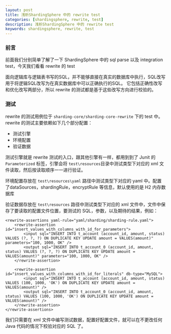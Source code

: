 ```yaml
---
layout: post  
title: 浅析ShardingSphere 中的 rewrite test  
categories: [shardingsphere, rewrite, test]  
description: 浅析ShardingSphere 中的 rewrite test  
keywords: shardingsphere, rewrite, test  
---
```


### 前言

前面我们分别简单了解了一下 ShardingSphere 中的 sql parse 以及 integration test，今天我们看看 rewrite 的 test

面向逻辑库与逻辑表书写的SQL，并不能够直接在真实的数据库中执行，SQL改写用于将逻辑SQL改写为在真实数据库中可以正确执行的SQL。 它包括正确性改写和优化改写两部分，所以 rewrite 的测试都是基于这些改写方向进行校验的。

### 测试

rewrite 的测试用例位于 `sharding-core/sharding-core-rewrite` 下的 test 中。rewrite 的测试主要依赖如下几个部分配置：

  - 测试引擎
  - 环境配置
  - 验证数据

测试引擎就是 rewrite 测试的入口，跟其他引擎有一样，都用到到了 Junit 的 `Parameterized` 标签，引擎会将 `test\resources`目录中测试类型下对应的 xml 文件读取，然后按读取顺序一一进行验证。

环境配置存放在 `test\resources\yaml` 路径中测试类型下对应的 yaml 中。配置了dataSources，shardingRule，encryptRule 等信息，默认使用的是 H2 内存数据库

验证数据存放在 `test\resources` 路径中测试类型下对应的 xml 文件中，文件中保存了要读取的配置文件位置，要测试的 SQL，参数，以及期待的结果，例如：

```
<rewrite-assertions yaml-rule="yaml/sharding/sharding-rule.yaml">
    <rewrite-assertion id="insert_values_with_columns_with_id_for_parameters">
        <input sql="INSERT INTO t_account (account_id, amount, status) VALUES (?, ?, ?) ON DUPLICATE KEY UPDATE amount = VALUES(amount)" parameters="100, 1000, OK" />
        <output sql="INSERT INTO t_account_0 (account_id, amount, status) VALUES (?, ?, ?) ON DUPLICATE KEY UPDATE amount = VALUES(amount)" parameters="100, 1000, OK" />
    </rewrite-assertion>
    
    <rewrite-assertion id="insert_values_with_columns_with_id_for_literals" db-type="MySQL">
        <input sql="INSERT INTO t_account (account_id, amount, status) VALUES (100, 1000, 'OK') ON DUPLICATE KEY UPDATE amount = VALUES(amount)" />
        <output sql="INSERT INTO t_account_0 (account_id, amount, status) VALUES (100, 1000, 'OK') ON DUPLICATE KEY UPDATE amount = VALUES(amount)" />
    </rewrite-assertion>
</rewrite-assertions>
```
我们只需要在 xml 文件中编写测试数据，配置好配置文件，就可以在不更改任何 Java 代码的情况下校验对应的 SQL 了。
